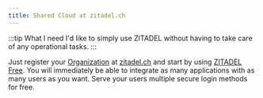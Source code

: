 ```yaml
---
title: Shared Cloud at zitadel.ch
---
```


:::tip What I need
I'd like to simply use ZITADEL without having to take care of any operational tasks.
:::

Just register your [Organization](../usage/organizations) at [zitadel.ch](https://console.zitadel.ch) and start by using [ZITADEL Free](https://zitadel.ch/pricing). You will immediately be able to integrate as many applications with as many users as you want. Serve your users multiple secure login methods for free.

